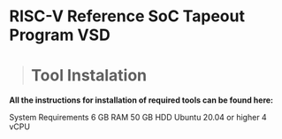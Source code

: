 # RISC-V Reference SoC Tapeout Program VSD
># Tool Instalation
<p><b>All the instructions for installation of required tools can be found here:</b></p>
System Requirements
6 GB RAM
50 GB HDD
Ubuntu 20.04 or higher
4 vCPU
